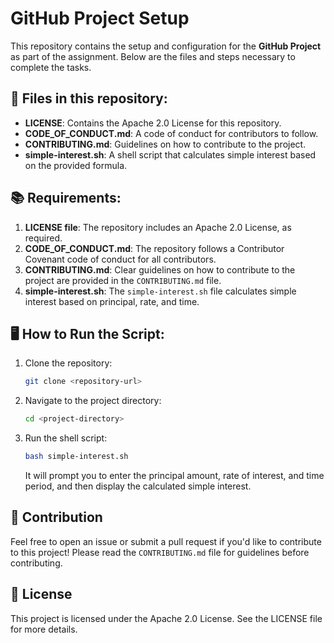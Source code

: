 # GitHub Project Setup

This repository contains the setup and configuration for the **GitHub Project** as part of the assignment. Below are the files and steps necessary to complete the tasks.

## 📄 Files in this repository:

- **LICENSE**: Contains the Apache 2.0 License for this repository.
- **CODE_OF_CONDUCT.md**: A code of conduct for contributors to follow.
- **CONTRIBUTING.md**: Guidelines on how to contribute to the project.
- **simple-interest.sh**: A shell script that calculates simple interest based on the provided formula.

## 📚 Requirements:
1. **LICENSE file**: The repository includes an Apache 2.0 License, as required.
2. **CODE_OF_CONDUCT.md**: The repository follows a Contributor Covenant code of conduct for all contributors.
3. **CONTRIBUTING.md**: Clear guidelines on how to contribute to the project are provided in the `CONTRIBUTING.md` file.
4. **simple-interest.sh**: The `simple-interest.sh` file calculates simple interest based on principal, rate, and time.

## 🖥 How to Run the Script:

1. Clone the repository:
    ```bash
    git clone <repository-url>
    ```

2. Navigate to the project directory:
    ```bash
    cd <project-directory>
    ```

3. Run the shell script:
    ```bash
    bash simple-interest.sh
    ```

   It will prompt you to enter the principal amount, rate of interest, and time period, and then display the calculated simple interest.

## 💬 Contribution
Feel free to open an issue or submit a pull request if you'd like to contribute to this project! Please read the `CONTRIBUTING.md` file for guidelines before contributing.

## 📑 License
This project is licensed under the Apache 2.0 License. See the LICENSE file for more details.

